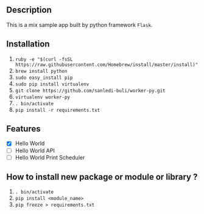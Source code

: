 ## Description ##
This is a mix sample app built by python framework `Flask`.
## Installation ##
1. `ruby -e "$(curl -fsSL https://raw.githubusercontent.com/Homebrew/install/master/install)"`
2. `brew install python`
3. `sudo easy_install pip` 
4. `sudo pip install virtualenv`
5. `git clone https://github.com/sanledi-buli/worker-py.git`
6. `virtualenv worker-py`
7. `. bin/activate`
8. `pip install -r requirements.txt`

## Features ##
- [x] Hello World
- [ ] Hello World API
- [ ] Hello World Print Scheduler

## How to install new package or module or library ? ##
1. `. bin/activate`
2. `pip install <module_name>`
3. `pip freeze > requirements.txt`